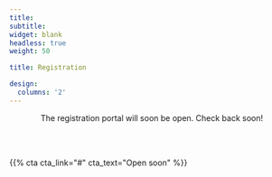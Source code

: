 ```yaml
---
title:
subtitle:
widget: blank
headless: true
weight: 50

title: Registration

design:
  columns: '2'
---
```


<p style="text-align:center">The registration portal will soon be open. Check back soon!</p>
</br></br>


{{% cta cta_link="#" cta_text="Open soon" %}}

